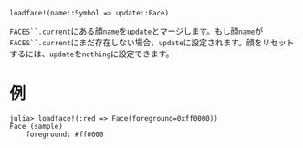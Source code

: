 ```
loadface!(name::Symbol => update::Face)
```

`FACES``.current`にある顔`name`を`update`とマージします。もし顔`name`が`FACES``.current`にまだ存在しない場合、`update`に設定されます。顔をリセットするには、`update`を`nothing`に設定できます。

# 例

```jldoctest; setup = :(import StyledStrings: Face, loadface!)
julia> loadface!(:red => Face(foreground=0xff0000))
Face (sample)
    foreground: #ff0000
```
